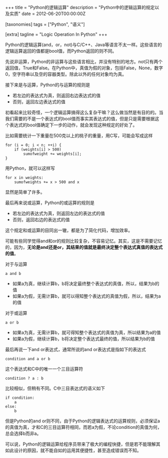 +++
title = "Python的逻辑运算"
description = "Python中的逻辑运算的规定以及实质"
date = 2012-06-20T00:00:00Z

[taxonomies]
tags = ["Python", "语义"]

[extra]
tagline = "Logic Operation In Python"
+++

Python的逻辑运算(and，or，not)与C/C++、Java等语言不太一样。这些语言的逻辑运算返回的值都是bool值，而Python返回的则不同。

先说非运算，Python的非运算与这些语言相比，并没有特别的地方。not只有两个返回值，True和False。在Python中，真值为假的对象，包括False，None，数字0，空字符串以及空的容器类型。除此以外的任何对象均为真。

接下来是与运算，Python的与运算的规则是

* 若左边的表达式为真，则返回右边表达式的值
* 否则，返回左边表达式的值

初看起来比较奇怪，一个逻辑运算搞得这么复杂干嘛？这么做当然是有目的的。当我们需要的不是一个表达式的bool值而事实其表达式的值，但是只是需要根据这个表达式的bool值确定下一步的动作，就会发现这种规定的好处了。

比如需要统计一下重量在500克以上的桃子的重量，用C写，可能会写成这样

    for (i = 0; i < n; ++i) {
        if (weights[i] > 500)
            sumofweight += weights[i];
    }

用Python，就可以这样写

    for x in weights:
        sumofweights += x > 500 and x

显然是简单了许多。

最后再来说或运算，Python的或运算的规则是

* 若左边的表达式为真，则返回左边的表达式的值
* 否则，返回右边的表达式的值

这个规定和或运算的目同出一辙，都是为了简化代码，增加效率。

可能有些同学觉得and和or的规则比较复杂，不容易记忆。其实，这是不需要记忆的，因为，**无论是and还是or，其结果的值就是最终决定整个表达式真值的表达式的值**。

对于与运算

    a and b

* 如果a为真，继续计算b，b将决定最终整个表达式的真值，所以，结果为b的值
* 如果a为假，无需计算b，就可以得知整个表达式的真值为假，所以，结果为a的值
 
对于或运算

    a or b

* 如果a为真，无需计算b，就可得知整个表达式的真值为真，所以结果为a的值
* 如果a为假，继续计算b，b将决定整个表达式最终的值，所以结果为b的值

最后再说一下and or表达式，通常所说的and or表达式是指如下的表达式

    condition and a or b

这个表达式和C中的唯一一个三目运算符

    condition ? a : b

比较相似，但稍有不同。C中三目表达式的语义如下

    if condition:
    	a
    else:
    	b

但是Python的and or则不同，由于Python的逻辑表达式的运算规则，必须保证a的真值为真，才和C的三目运算符相同，而若a为假，不论condition的真值为何，总会选择b而非a。

可以说，Python的逻辑运算给程序员带来了极大的编程快捷，但是若不能理解其如此设计的原因，就不能自如的运用其便捷性，甚至造成错误而不知。
